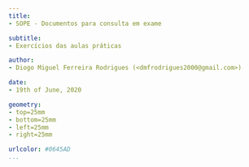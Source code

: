 ```yaml
---
title:
- SOPE - Documentos para consulta em exame

subtitle:
- Exercícios das aulas práticas

author:
- Diogo Miguel Ferreira Rodrigues (<dmfrodrigues2000@gmail.com>)

date:
- 19th of June, 2020

geometry:
- top=25mm
- bottom=25mm
- left=25mm
- right=25mm

urlcolor: #0645AD
...
```

